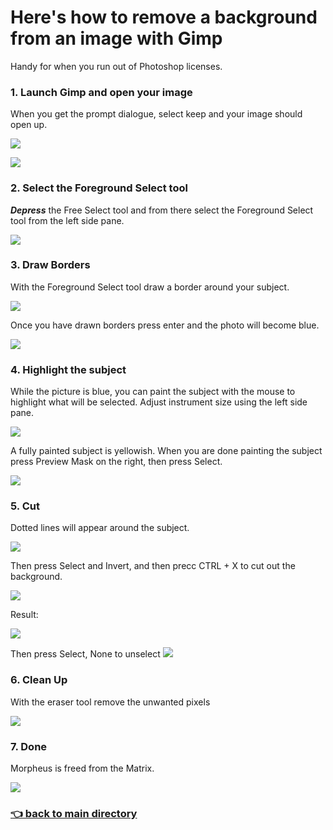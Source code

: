 # Here's how to remove a background from an image with Gimp

Handy for when you run out of Photoshop licenses.

### 1. Launch Gimp and open your image

When you get the prompt dialogue, select keep and your image should open up.

![](keep.jpeg)

![](morpheus.jpeg)

### 2. Select the Foreground Select tool

**_Depress_** the Free Select tool and from there select the Foreground Select tool from the left side pane.

![](foreground-select.jpeg)

### 3. Draw Borders

With the Foreground Select tool draw a border around your subject.

![](border.jpeg)

Once you have drawn borders press enter and the photo will become blue.

![](blue.jpeg)

### 4. Highlight the subject

While the picture is blue, you can paint the subject with the mouse to highlight what will be selected. Adjust instrument size using the left side pane.

![](yellow.jpeg)

A fully painted subject is yellowish. When you are done painting the subject press Preview Mask on the right, then press Select.

![](full-paint.jpeg)

### 5. Cut

Dotted lines will appear around the subject.

![](dotted-lines.jpeg)

Then press Select and Invert, and then precc CTRL + X to cut out the background.

![](invert.jpeg)

Result:

![](almost-done.jpeg)

Then press Select, None to unselect
![](none.jpeg)

### 6. Clean Up

With the eraser tool remove the unwanted pixels

![](eraser.jpeg)

### 7. Done

Morpheus is freed from the Matrix.

![](done.jpeg)

### [:point_left: back to main directory](https://github.com/Mike-ops273/sysadmin)
